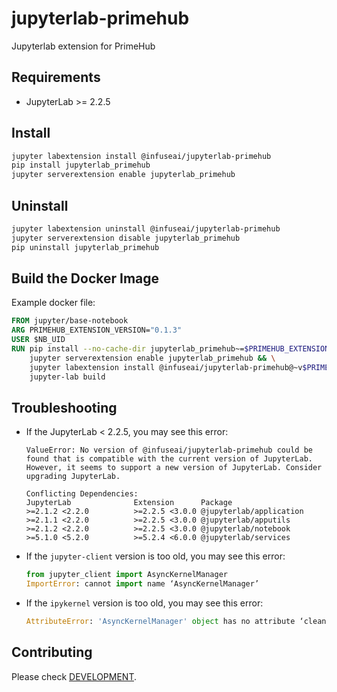 # jupyterlab-primehub

Jupyterlab extension for PrimeHub

## Requirements

* JupyterLab >= 2.2.5

## Install

```bash
jupyter labextension install @infuseai/jupyterlab-primehub
pip install jupyterlab_primehub
jupyter serverextension enable jupyterlab_primehub
```

## Uninstall

```bash
jupyter labextension uninstall @infuseai/jupyterlab-primehub
jupyter serverextension disable jupyterlab_primehub
pip uninstall jupyterlab_primehub
```

## Build the Docker Image

Example docker file:
```dockerfile
FROM jupyter/base-notebook
ARG PRIMEHUB_EXTENSION_VERSION="0.1.3"
USER $NB_UID
RUN pip install --no-cache-dir jupyterlab_primehub~=$PRIMEHUB_EXTENSION_VERSION && \
    jupyter serverextension enable jupyterlab_primehub && \
    jupyter labextension install @infuseai/jupyterlab-primehub@~v$PRIMEHUB_EXTENSION_VERSION && \
    jupyter-lab build
```

## Troubleshooting

- If the JupyterLab < 2.2.5, you may see this error:
    ```
    ValueError: No version of @infuseai/jupyterlab-primehub could be found that is compatible with the current version of JupyterLab. However, it seems to support a new version of JupyterLab. Consider upgrading JupyterLab.

    Conflicting Dependencies:
    JupyterLab              Extension      Package
    >=2.1.2 <2.2.0          >=2.2.5 <3.0.0 @jupyterlab/application
    >=2.1.1 <2.2.0          >=2.2.5 <3.0.0 @jupyterlab/apputils
    >=2.1.2 <2.2.0          >=2.2.5 <3.0.0 @jupyterlab/notebook
    >=5.1.0 <5.2.0          >=5.2.4 <6.0.0 @jupyterlab/services
    ```

- If the `jupyter-client` version is too old, you may see this error:
    ```python
    from jupyter_client import AsyncKernelManager
    ImportError: cannot import name ‘AsyncKernelManager’
    ```

- If the `ipykernel` version is too old, you may see this error:
    ```python
    AttributeError: 'AsyncKernelManager' object has no attribute ‘cleanup_resources'
    ```

## Contributing

Please check [DEVELOPMENT](DEVELOPMENT.md).